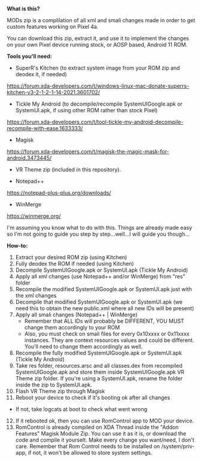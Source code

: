 **What is this?**



MODs zip is a complilation of all xml and smali changes made in order to get custom features working on Pixel 4a.

You can download this zip, extract it, and use it to implement the changes on your own Pixel device running stock, or AOSP based, Android 11 ROM.




**Tools you'll need:**


- SuperR's Kitchen (to extract system image from your ROM zip and deodex it, if needed)

https://forum.xda-developers.com/t/windows-linux-mac-donate-superrs-kitchen-v3-2-1-2-1-14-2021.3601702/


- Tickle My Android (to decompile/recompile SystemUIGoogle.apk or SystemUI.apk, if using other ROM rather than stock Pixel)

https://forum.xda-developers.com/t/tool-tickle-my-android-decompile-recompile-with-ease.1633333/


- Magisk

https://forum.xda-developers.com/t/magisk-the-magic-mask-for-android.3473445/


- VR Theme zip (included in this repository).

- Notepad++

https://notepad-plus-plus.org/downloads/

- WinMerge

https://winmerge.org/




I'm assuming you know what to do with this. Things are already made easy so I'm not going to guide you step by step...well...I will guide you though...




**How-to:**

1. Extract your desired ROM zip (using Kitchen)
2. Fully deodex the ROM if needed (using Kitchen)
3. Decompile SystemUIGoogle.apk or SystemUI.apk (Tickle My Android)
4. Apply all xml changes (use Notepad++ and/or WinMerge) from "res" folder
5. Recompile the modified SystemUIGoogle.apk or SystemUI.apk just with the xml changes
6. Decompile that modified SystemUIGoogle.apk or SystemUI.apk (we need this to obtain the new public.xml where all new IDs will be present)
7. Apply all smali changes (Notepad++ | WinMerge)
   - Remember that ALL IDs will probably be DIFFERENT, YOU MUST change them accordingly to your ROM
   - Also, you must check on smali files for every 0x10xxxx or 0x11xxxx instances. They are context resources values and could be different. You'll need to change them accordingly as well.
8. Recompile the fully modified SystemUIGoogle.apk or SystemUI.apk (Tickle My Android)
9. Take res folder, resources.arsc and all classes.dex from recompiled SystemUIGoogle.apk and store them inside SystemUIGoogle.apk VR Theme zip folder. If you're using a SystemUI.apk, rename the folder inside the zip to SystemUI.apk.
10. Flash VR Theme zip through Magisk
11. Reboot your device to check if it's booting ok after all changes
   - If not, take logcats at boot to check what went wrong
12. If it rebooted ok, then you can use RomControl app to MOD your device.
13. RomControl is already compiled on XDA Thread inside the "Addon Features" Magisk Module Zip. You can use it as it is, or download the code and compile it yourselt. Make every change you want/need, I don't care. Remember that Rom Control needs to be installed on /system/priv-app, if not, it won't be allowed to store system settings.
